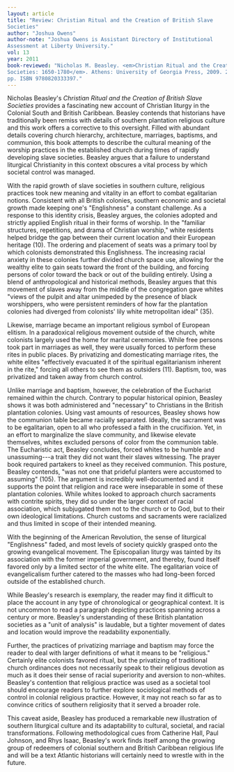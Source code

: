 ```yaml
---
layout: article
title: "Review: Christian Ritual and the Creation of British Slave
Societies"
author: "Joshua Owens"
author-note: "Joshua Owens is Assistant Directory of Institutional
Assessment at Liberty University."
vol: 13
year: 2011
book-reviewed: "Nicholas M. Beasley. <em>Christian Ritual and the Creation of British Slave
Societies: 1650-1780</em>. Athens: University of Georgia Press, 2009. 223
pp. ISBN 9780820333397."
---
```


Nicholas Beasley's *Christian Ritual and the Creation of British Slave
Societies* provides a fascinating new account of Christian liturgy in
the Colonial South and British Caribbean. Beasley contends that
historians have traditionally been remiss with details of southern
plantation religious culture and this work offers a corrective to this
oversight. Filled with abundant details covering church hierarchy,
architecture, marriages, baptisms, and communion, this book attempts to
describe the cultural meaning of the worship practices in the
established church during times of rapidly developing slave societies.
Beasley argues that a failure to understand liturgical Christianity in
this context obscures a vital process by which societal control was
managed.

With the rapid growth of slave societies in southern culture, religious
practices took new meaning and vitality in an effort to combat
egalitarian notions. Consistent with all British colonies, southern
economic and societal growth made keeping one's "Englishness" a constant
challenge. As a response to this identity crisis, Beasley argues, the
colonies adopted and strictly applied English ritual in their forms of
worship. In the "familiar structures, repetitions, and drama of
Christian worship," white residents helped bridge the gap between their
current location and their European heritage (10). The ordering and
placement of seats was a primary tool by which colonists demonstrated
this Englishness. The increasing racial anxiety in these colonies
further divided church space use, allowing for the wealthy elite to gain
seats toward the front of the building, and forcing persons of color
toward the back or out of the building entirely. Using a blend of
anthropological and historical methods, Beasley argues that this
movement of slaves away from the middle of the congregation gave whites
"views of the pulpit and altar unimpeded by the presence of black
worshippers, who were persistent reminders of how far the plantation
colonies had diverged from colonists' lily white metropolitan ideal"
(35).

Likewise, marriage became an important religious symbol of European
elitism. In a paradoxical religious movement outside of the church,
white colonists largely used the home for marital ceremonies. While free
persons took part in marriages as well, they were usually forced to
perform these rites in public places. By privatizing and domesticating
marriage rites, the white elites "effectively evacuated it of the
spiritual egalitarianism inherent in the rite," forcing all others to
see them as outsiders (11). Baptism, too, was privatized and taken away
from church control.

Unlike marriage and baptism, however, the celebration of the Eucharist
remained within the church. Contrary to popular historical opinion,
Beasley shows it was both administered and "necessary" to Christians in
the British plantation colonies. Using vast amounts of resources,
Beasley shows how the communion table became racially separated.
Ideally, the sacrament was to be egalitarian, open to all who professed
a faith in the crucifixion. Yet, in an effort to marginalize the slave
community, and likewise elevate themselves, whites excluded persons of
color from the communion table. The Eucharistic act, Beasley concludes,
forced whites to be humble and unassuming---a trait they did not want
their slaves witnessing. The prayer book required partakers to kneel as
they received communion. This posture, Beasley contends, "was not one
that prideful planters were accustomed to assuming" (105). The argument
is incredibly well-documented and it supports the point that religion
and race were inseparable in some of these plantation colonies. While
whites looked to approach church sacraments with contrite spirits, they
did so under the larger context of racial association, which subjugated
them not to the church or to God, but to their own ideological
limitations. Church customs and sacraments were racialized and thus
limited in scope of their intended meaning.

With the beginning of the American Revolution, the sense of liturgical
"Englishness" faded, and most levels of society quickly grasped onto the
growing evangelical movement. The Episcopalian liturgy was tainted by
its association with the former imperial government, and thereby, found
itself favored only by a limited sector of the white elite. The
egalitarian voice of evangelicalism further catered to the masses who
had long-been forced outside of the established church.

While Beasley's research is exemplary, the reader may find it difficult
to place the account in any type of chronological or geographical
context. It is not uncommon to read a paragraph depicting practices
spanning across a century or more. Beasley's understanding of these
British plantation societies as a "unit of analysis" is laudable, but a
tighter movement of dates and location would improve the readability
exponentially.

Further, the practices of privatizing marriage and baptism may force the
reader to deal with larger definitions of what it means to be
"religious." Certainly elite colonists favored ritual, but the
privatizing of traditional church ordinances does not necessarily speak
to their religious devotion as much as it does their sense of racial
superiority and aversion to non-whites. Beasley's contention that
religious practice was used as a societal tool should encourage readers
to further explore sociological methods of control in colonial religious
practice. However, it may not reach so far as to convince critics of
southern religiosity that it served a broader role.

This caveat aside, Beasley has produced a remarkable new illustration of
southern liturgical culture and its adaptability to cultural, societal,
and racial transformations. Following methodological cues from Catherine
Hall, Paul Johnson, and Rhys Isaac, Beasley's work finds itself among
the growing group of redeemers of colonial southern and British
Caribbean religious life and will be a text Atlantic historians will
certainly need to wrestle with in the future.
